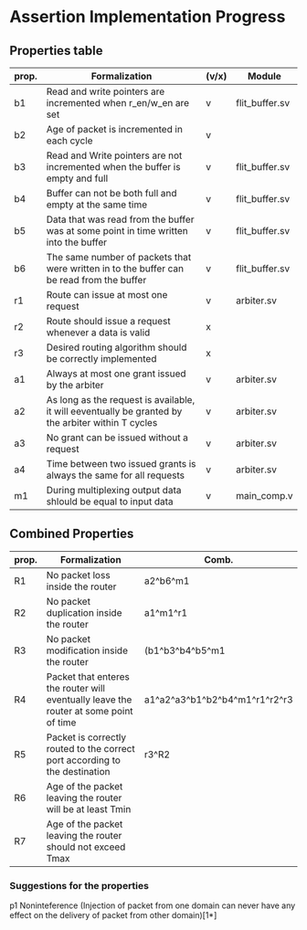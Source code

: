 # Assertion Implementation Progress

## Properties table

| prop. | Formalization  | (v/x) | Module |
|---|---|---|---|
| b1  | Read and write pointers are incremented when r_en/w_en are set | v | flit_buffer.sv |
| b2  | Age of packet is incremented in each cycle | v |   |
| b3 | Read and Write pointers are not incremented when the buffer is empty and full | v | flit_buffer.sv |
|  b4  | Buffer can not be both full and empty at the same time | v | flit_buffer.sv |
|  b5  | Data that was read from the buffer was at some point in time written into the buffer | v | flit_buffer.sv |
|  b6  | The same number of packets that were written in to the buffer can be read from the buffer | v | flit_buffer.sv |
|  r1  |  Route can issue at most one request | v | arbiter.sv |
|  r2  | Route should issue a request whenever a data is valid | x |   |
|  r3  | Desired routing algorithm should be correctly implemented | x |   |
|  a1  | Always at most one grant issued by the arbiter | v | arbiter.sv |
|  a2  | As long as the request is available, it will eeventually be granted by the arbiter within T cycles | v | arbiter.sv |
|  a3  | No grant can be issued without a request | v | arbiter.sv |
|  a4  | Time between two issued grants is always the same for all requests | v | arbiter.sv |
|  m1  | During multiplexing output data shlould be equal to input data | v | main_comp.v |

## Combined Properties

| prop. | Formalization  | Comb. | 
|---|---|---|
| R1 | No packet loss inside the router | a2^b6^m1 |
| R2 | No packet duplication inside the router | a1^m1^r1  |
| R3 | No packet modification inside the router  | (b1^b3^b4^b5^m1  |
| R4 | Packet that enteres the router will eventually leave the router at some point of time  | a1^a2^a3^b1^b2^b4^m1^r1^r2^r3 |
| R5 | Packet is correctly routed to the correct port according to the destination | r3^R2 |
| R6 | Age of the packet leaving the router will be at least Tmin |   |
| R7 | Age of the packet leaving the router should not exceed Tmax  |   |


 
### Suggestions for the properties

p1 Noninteference (Injection of packet from one domain can never have any effect on the delivery of packet from other domain)[1*]

